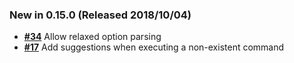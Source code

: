 ### New in 0.15.0 (Released 2018/10/04)

- [__#34__](https://github.com/spectresystems/spectre.cli/issues/34) Allow relaxed option parsing
- [__#17__](https://github.com/spectresystems/spectre.cli/issues/17) Add suggestions when executing a non-existent command